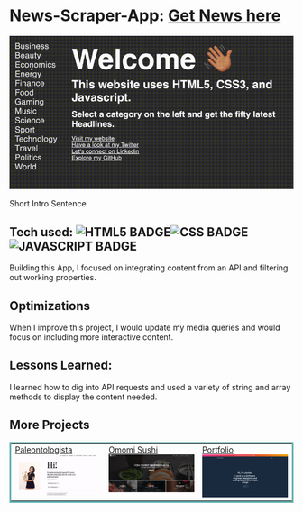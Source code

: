 # News-Scraper-App: <a href="https://getyournews.netlify.app/" target="_blank">Get News here</a>
<a href="" target="_blank"><img src="/assets/readme.gif" /></a>

Short Intro Sentence

## Tech used: ![HTML5 BADGE](https://img.shields.io/static/v1?label=|&message=HTML5&color=23555f&style=flat-square&logo=html5)![CSS BADGE](https://img.shields.io/static/v1?label=|&message=CSS3&color=285f65&style=flat-square&logo=css3)![JAVASCRIPT BADGE](https://img.shields.io/static/v1?label=|&message=JAVASCRIPT&color=3c7f5d&style=flat-square&logo=javascript)

Building this App, I focused on integrating content from an API and filtering out working properties.

## Optimizations
When I improve this project, I would update my media queries and would focus on including more interactive content.

## Lessons Learned:
I learned how to dig into API requests and used a variety of string and array methods to display the content needed.






## More Projects



<table bordercolor="#66b2b2">
  
  <tr>
    <td width="33.3%" valign="top">
<a target="_blank" href=""> Paleontologista</a>
        <br />
      <a target="_blank" href="">
            <img src="https://github.com/heyjochen/heyjochen/blob/main/assets/Website_Jingmai-OConnor-5fps.gif" width="100%"  alt=""/>
        </a>
    </td>
    <td width="33.3%" valign="top">
<a target="_blank" href="">Omomi Sushi</a>
      <br />
        <a target="_blank" href="">
          <img src="https://github.com/heyjochen/heyjochen/blob/main/assets/Website_omomi-5fps.gif" width="100%" alt=""/>
        </a>
    </td>
    <td width="33.3%" valign="top">
<a target="_blank" href="">Portfolio</a>
        <br />
        <a target="_blank" href="">
          <img src="https://github.com/heyjochen/heyjochen/blob/main/assets/Website_Jochen-Stierberger-5fps.gif" width="100%" alt=""/>
        </a>
    </td>
  </tr>
</table>